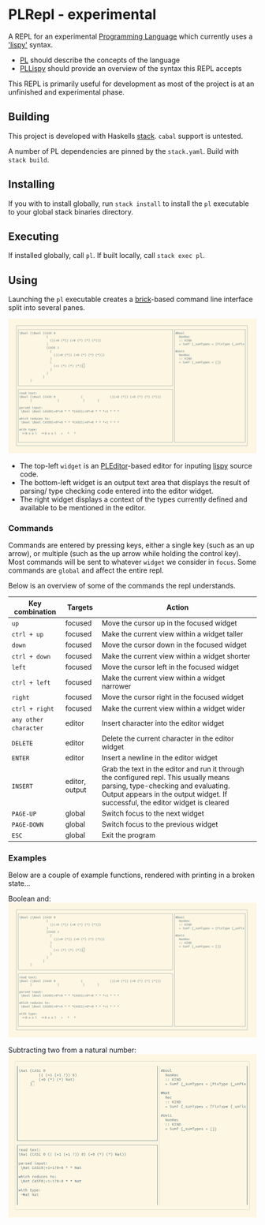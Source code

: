 # PLRepl - experimental

A REPL for an experimental [Programming Language](https://github.com/syallop/PL) which currently uses a ['lispy'](https://github.com/syallop/PLLispy) syntax.

- [PL](https://github.com/syallop/PL) should describe the concepts of the language
- [PLLispy](https://github.com/syallop/PLLispy) should provide an overview of the syntax this REPL accepts

This REPL is primarily useful for development as most of the project is at
an unfinished and experimental phase.

## Building

This project is developed with Haskells [stack](https://docs.haskellstack.org/en/stable/README/).
`cabal` support is untested. 

A number of PL dependencies are pinned by the `stack.yaml`. Build with `stack
build`.

## Installing

If you with to install globally, run `stack install` to install the `pl`
executable to your global stack binaries directory.


## Executing

If installed globally, call `pl`. If built locally, call `stack exec pl`.


## Using

Launching the `pl` executable creates a [brick](https://hackage.haskell.org/package/brick)-based
command line interface split into several panes.

![Boolean And](https://github.com/syallop/PLRepl/blob/master/README/BooleanAnd.png) 
- The top-left `widget` is an [PLEditor](https://github.com/syallop/PLEditor)-based editor for inputing [lispy](https://github.com/syallop/PLLispy) source code.
- The bottom-left widget is an output text area that displays the result of parsing/ type checking code entered into the editor widget. 
- The right widget displays a context of the types currently defined and available to be mentioned in the editor.  

### Commands

Commands are entered by pressing keys, either a single key (such as an up
arrow), or multiple (such as the up arrow while holding the control key).
Most commands will be sent to whatever `widget` we consider in `focus`. Some
commands are `global` and affect the entire repl.

Below is an overview of some of the commands the repl understands.

| Key combination       | Targets        | Action |
| --------------------- | -------------- | ------ |
| `up`                  | focused        | Move the cursor up in the focused widget | 
| `ctrl + up`           | focused        | Make the current view within a widget taller |
| `down`                | focused        | Move the cursor down in the focused widget |
| `ctrl + down`         | focused        | Make the current view within a widget shorter |
| `left`                | focused        | Move the cursor left in the focused widget |
| `ctrl + left`         | focused        | Make the current view within a widget narrower |
| `right`               | focused        | Move the cursor right in the focused widget |
| `ctrl + right`        | focused        | Make the current view within a widget wider |
| `any other character` | editor         | Insert character into the editor widget |
| `DELETE`              | editor         | Delete the current character in the editor widget |
| `ENTER`               | editor         | Insert a newline in the editor widget | 
| `INSERT`              | editor, output | Grab the text in the editor and run it through the configured repl. This usually means parsing, type-checking and evaluating. Output appears in the output widget. If successful, the editor widget is cleared | 
| `PAGE-UP`             | global         | Switch focus to the next widget |
| `PAGE-DOWN`           | global         | Switch focus to the previous widget |
| `ESC`                 | global         | Exit the program |

### Examples

Below are a couple of example functions, rendered with printing in a broken
state...

Boolean and:
![Boolean And](https://github.com/syallop/PLRepl/blob/master/README/BooleanAnd.png) 

Subtracting two from a natural number:
![Subtract Two](https://github.com/syallop/PLRepl/blob/master/README/SubTwo.png)

